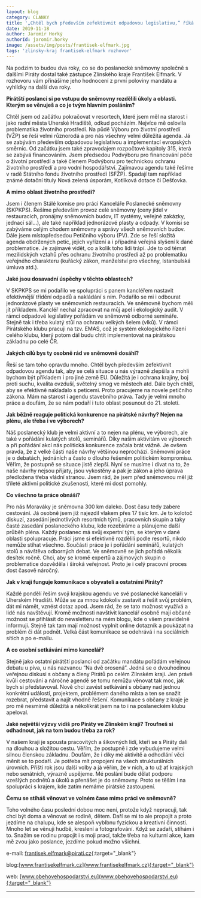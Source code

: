 ```yaml
---
layout: blog
category: CLANKY
title: '„Chtěl bych především zefektivnit odpadovou legislativu,” říká pirátský poslanec František Elfmark'
date: 2019-11-18
author: Jaromír Horký
authorId: jaromir.horky
image: /assets/img/posts/frantisek-elfmark.jpg   
tags: 'zlinsky-kraj frantisek-elfmark rozhovor'
---
```


Na podzim to budou dva roky, co se do poslanecké sněmovny společně s dalšími Piráty dostal také zástupce Zlínského kraje František Elfmark. V rozhovoru vám přinášíme jeho hodnocení z první poloviny mandátu a vyhlídky na další dva roky.

**Pirátští poslanci si po vstupu do sněmovny rozdělili úkoly a oblasti. Kterým se věnuješ a co je tvým hlavním posláním?**

Chtěl jsem od začátku pokračovat v resortech, které jsem měl na starost i jako radní města Uherské Hradiště, odkud pocházím. Nejvíce mě oslovila problematika životního prostředí. Na půdě Výboru pro životní prostředí (VŽP) se řeší velmi různorodá a pro nás všechny velmi důležitá agenda. Já se zabývám především odpadovou legislativou a implementací evropských směrnic. Od začátku jsem také zpravodajem rozpočtové kapitoly 315, která se zabývá financováním. Jsem předsedou Podvýboru pro financování péče o životní prostředí a také členem Podvýboru pro technickou ochranu životního prostředí a pro vodní hospodářství. Zajímavou agendu také řešíme v radě Státního fondu životního prostředí (SFŽP). Spadají tam například známé dotační tituly Nová zelená úsporám, Kotlíková dotace či Dešťovka.

**A mimo oblast životního prostředí?**

Jsem i členem Stálé komise pro práci Kanceláře Poslanecké sněmovny (SKPKPS). Řešíme především provoz celé sněmovny (ceny jídel v restauracích, pronájmy sněmovních budov, IT systémy, veřejné zakázky, jednací sál...), ale také například jednorázové plasty a odpady. V komisi se zabýváme celým chodem sněmovny a správy všech sněmovních budov. Dále jsem místopředsedou Petičního výboru (PV). Zde se řeší složitá agenda obdržených petic, jejich vyřízení a i případná veřejná slyšení k dané problematice. Je zajímavé vidět, co a kolik toho lidi trápí. Jde to od témat mezilidských vztahů přes ochranu životního prostředí až po problematiku veřejného charakteru (kuřácký zákon, manželství pro všechny, Istanbulská úmluva atd.).

**Jaké jsou dosavadní úspěchy v těchto oblastech?**

V SKPKPS se mi podařilo ve spolupráci s panem kancléřem nastavit efektivnější třídění odpadů a nakládání s ním. Podařilo se mi i odbourat jednorázové plasty ve sněmovních restauracích. Ve sněmovně bychom měli jít příkladem. Kancléř nechal zpracovat na můj apel i ekologický audit. V rámci odpadové legislativy pořádám ve sněmovně odborné semináře. Stejně tak i třeba kulatý stůl na ochranu velkých šelem (vlků). V rámci Pirátského klubu pracuji na tzv. EMAS, což je systém ekologického řízení celého klubu, který potom dál budu chtít implementovat na pirátskou základnu po celé ČR.

**Jakých cílů bys ty osobně rád ve sněmovně dosáhl?**

Řeší se tam toho opravdu mnoho. Chtěl bych především zefektivnit odpadovou agendu tak, aby se celá situace u nás výrazně zlepšila a mohli bychom být příkladem i pro jiné země EU. Důležitá je i ochrana krajiny, boj proti suchu, kvalita ovzduší, světelný smog ve městech atd. Dále bych chtěl, aby se efektivně nakladalo s peticemi. Proto pracujeme na novele petičního zákona. Mám na starost i agendu stavebního práva. Tady je velmi mnoho práce a doufám, že se nám podaří i tuto oblast posunout do 21. století.

**Jak běžně reaguje politická konkurence na pirátské návrhy? Nejen na plénu, ale třeba i ve výborech?**

Náš poslanecký klub je velmi aktivní a to nejen na plénu, ve výborech, ale také v pořádání kulatých stolů, seminářů. Díky našim aktivitám ve výborech a při pořádání akcí nás politická konkurence začala brát vážně. Je ovšem pravda, že z velké části naše návrhy většinou neprochází. Sněmovní práce je o debatách, jednáních a často o dlouho řešeném politickém kompromisu. Věřím, že postupně se situace jistě zlepší. Nyní se musíme i dívat na to, že naše návrhy nejsou přijaty, jsou vykostěny a pak je zákon a jeho úprava předložena třeba vládní stranou. Jsem rád, že jsem před sněmovnou měl již tříleté aktivní politické zkušenosti, které mi dost pomohly.

**Co všechno ta práce obnáší?**

Pro nás Moraváky je sněmovna 300 km daleko. Dost času tedy zabere cestování. Já osobně jsem již najezdil vlakem přes 17 tisíc km. Je to kolotoč diskuzí, zasedání jednotlivých resortních týmů, pracovních skupin a taky časté zasedání poslaneckého klubu, kde rozebíráme a plánujeme další průběh pléna. Každý poslanec má svůj expertní tým, se kterým v dané oblasti spolupracuje. Práci jsme si efektivně rozdělili podle resortů, nikdo nemůže stíhat všechno. Součásti práce je i pořádání seminářů, kulatých stolů a návštěva odborných debat. Ve sněmovně se jich pořádá několik desítek ročně. Chci, aby se kromě expertů a zájmových skupin o problematice dozvěděla i široká veřejnost. Proto je i celý pracovní proces dost časově náročný.

**Jak v kraji funguje komunikace s obyvateli a ostatními Piráty?**

Každé pondělí řeším svoji krajskou agendu ve své poslanecké kanceláři v Uherském Hradišti. Může se za mnou kdokoliv zastavit a řešit svůj problém, dát mi námět, vznést dotaz apod. Jsem rád, že se tato možnost využívá a lidé nás navštěvují. Kromě možnosti navštívit kancelář osobně mají občané možnost se přihlásit do newsletteru na mém blogu, kde o všem pravidelně informuji. Stejně tak tam mají možnost vyplnit online dotazník a poukázat na problém či dát podnět. Velká část komunikace se odehrává i na sociálních sítích a po e-mailu.

**A co osobní setkávání mimo kancelář?**

Stejně jako ostatní pirátští poslanci od začátku mandátu pořádám veřejnou debatu u piva, u nás nazvanou “Na dvě orosená”. Jedná se o dvouhodinou veřejnou diskusi s občany a členy Pirátů po celém Zlínském kraji. Jen právě kvůli cestování a náročné agendě se tomu nemůžu věnovat tak moc, jak bych si představoval. Nově chci zavést setkávání s občany nad jednou konkrétní událostí, projektem, problémem daného místa a ten se snažit rozebrat, představit a najít vhodně řešení. Komunikace s občany z kraje je pro mě nesmírně důležitá a několikrát jsem na to i na poslaneckém klubu apeloval.



**Jaké největší výzvy vidíš pro Piráty ve Zlínském kraji? Troufneš si odhadnout, jak na tom budou třeba za rok?**

V našem kraji je spousta pracovitých a šikovných lidí, kteří se s Piráty dali na dlouhou a složitou cestu. Věřím, že postupně i zde vybudujeme velmi silnou členskou základnu. Doufám, že i díky mé aktivitě a odhodlání věci měnit se to podaří. Je potřeba mít propojení na všech strukturálních úrovních. Příští rok jsou další volby a já věřím, že v nich, a to už ať krajských nebo senátních, výrazně uspějeme. Mé poslání bude dělat podporu vzešlých podnětů a úkolů a přenášet je do sněmovny. Proto se těším i na spolupráci s krajem, kde zatím nemáme pirátské zastoupení. 

**Čemu se stíháš věnovat ve volném čase mimo práci ve sněmovně?**

Toho volného času poslední dobou moc není, protože když nepracuji, tak chci být doma a věnovat se rodině, dětem. Daří se mi to ale propojit a proto jezdíme na chalupu, kde se alespoň vyblbnu fyzickou a kreativní činností. Mnoho let se věnuji hudbě, kreslení a fotografování. Když se zadaří, stíhám i to. Snažím se rodinu propojit i s moji prací, takže třeba na kulturní akce, kam mě zvou jako poslance, jezdíme pokud možno všichni.

e-mail: [frantisek.elfmark@pirati.cz](frantisek.elfmark@pirati.cz){:target="_blank"}

blog:[www.frantisekelfmark.cz](www.frantisekelfmark.cz){:target="_blank"}

web: [www.obehovehospodarstvi.eu](www.obehovehospodarstvi.eu){:target="_blank"}

---

